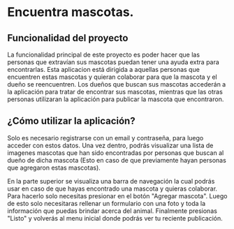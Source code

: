 Encuentra mascotas.
==================

Funcionalidad del proyecto
------------------------

La funcionalidad principal de este proyecto es poder hacer que las personas que extravían sus mascotas puedan tener una ayuda extra para encontrarlas. Esta aplicacion está dirigida a aquellas personas que encuentren estas mascotas y quieran colaborar para que la mascota y el dueño se reencuentren. Los dueños que buscan sus mascotas accederán a la aplicación para tratar de encontrar sus mascotas, mientras que las otras personas utilizaran la aplicación para publicar la mascota que encontraron.

¿Cómo utilizar la aplicación?
-----------------------------
Solo es necesario registrarse con un email y contraseña, para luego acceder con estos datos. Una vez dentro, podrás visualizar una lista de imagenes mascotas que han sido encontradas por personas que buscan al dueño de dicha mascota (Esto en caso de que previamente hayan personas que agregaron estas mascotas).

En la parte superior se visualiza una barra de navegación la cual podrás usar en caso de que hayas encontrado una mascota y quieras colaborar. Para hacerlo solo necesitas presionar en el botón "Agregar mascota". Luego de esto solo necesitaras rellenar un formulario con una foto y toda la información que puedas brindar acerca del animal. Finalmente presionas "Listo" y volverás al menu inicial donde podrás ver tu reciente publicación.
